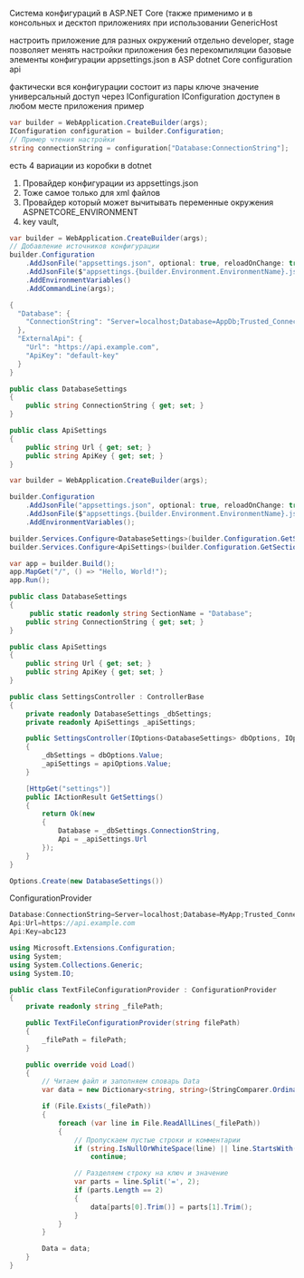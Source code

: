 Система конфигураций в ASP.NET Core (также применимо и в консольных и десктоп приложениях при использовании  GenericHost

настроить приложение для разных окружений
отдельно developer, stage
позволяет менять настройки приложения без перекомпиляции
базовые элементы конфигурации
appsettings.json
в ASP dotnet Core configuration api

фактически вся конфигурации состоит из пары ключе значение
универсальный доступ через IConfiguration
IConfiguration доступен в любом месте приложения
пример
```csharp
var builder = WebApplication.CreateBuilder(args);
IConfiguration configuration = builder.Configuration;
// Пример чтения настройки
string connectionString = configuration["Database:ConnectionString"];
```

есть 4 вариации из коробки в dotnet
1. Провайдер конфигурации из appsettings.json
2. Тоже самое только для xml файлов
3. Провайдер который может вычитывать переменные окружения ASPNETCORE_ENVIRONMENT
4. key vault, 

```csharp
var builder = WebApplication.CreateBuilder(args);
// Добавление источников конфигурации
builder.Configuration
    .AddJsonFile("appsettings.json", optional: true, reloadOnChange: true)
    .AddJsonFile($"appsettings.{builder.Environment.EnvironmentName}.json", optional: true)
    .AddEnvironmentVariables()
    .AddCommandLine(args);

```


```csharp
{
  "Database": {
    "ConnectionString": "Server=localhost;Database=AppDb;Trusted_Connection=True;"
  },
  "ExternalApi": {
    "Url": "https://api.example.com",
    "ApiKey": "default-key"
  }
}
```


```csharp
public class DatabaseSettings
{
    public string ConnectionString { get; set; }
}

public class ApiSettings
{
    public string Url { get; set; }
    public string ApiKey { get; set; }
}

```

```csharp
var builder = WebApplication.CreateBuilder(args);

builder.Configuration
    .AddJsonFile("appsettings.json", optional: true, reloadOnChange: true)
    .AddJsonFile($"appsettings.{builder.Environment.EnvironmentName}.json", optional: true)
    .AddEnvironmentVariables();

builder.Services.Configure<DatabaseSettings>(builder.Configuration.GetSection("Database"));
builder.Services.Configure<ApiSettings>(builder.Configuration.GetSection("ExternalApi"));

var app = builder.Build();
app.MapGet("/", () => "Hello, World!");
app.Run();

```


```csharp
public class DatabaseSettings
{
     public static readonly string SectionName = "Database";
    public string ConnectionString { get; set; }
}

public class ApiSettings
{
    public string Url { get; set; }
    public string ApiKey { get; set; }
}

```


```csharp
public class SettingsController : ControllerBase
{
    private readonly DatabaseSettings _dbSettings;
    private readonly ApiSettings _apiSettings;

    public SettingsController(IOptions<DatabaseSettings> dbOptions, IOptions<ApiSettings> apiOptions)
    {
        _dbSettings = dbOptions.Value;
        _apiSettings = apiOptions.Value;
    }

    [HttpGet("settings")]
    public IActionResult GetSettings()
    {
        return Ok(new
        {
            Database = _dbSettings.ConnectionString,
            Api = _apiSettings.Url
        });
    }
}

```

```csharp
Options.Create(new DatabaseSettings())
```

ConfigurationProvider

```csharp
Database:ConnectionString=Server=localhost;Database=MyApp;Trusted_Connection=True;
Api:Url=https://api.example.com
Api:Key=abc123
```


```csharp
using Microsoft.Extensions.Configuration;
using System;
using System.Collections.Generic;
using System.IO;

public class TextFileConfigurationProvider : ConfigurationProvider
{
    private readonly string _filePath;

    public TextFileConfigurationProvider(string filePath)
    {
        _filePath = filePath;
    }

    public override void Load()
    {
        // Читаем файл и заполняем словарь Data
        var data = new Dictionary<string, string>(StringComparer.OrdinalIgnoreCase);

        if (File.Exists(_filePath))
        {
            foreach (var line in File.ReadAllLines(_filePath))
            {
                // Пропускаем пустые строки и комментарии
                if (string.IsNullOrWhiteSpace(line) || line.StartsWith("#"))
                    continue;

                // Разделяем строку на ключ и значение
                var parts = line.Split('=', 2);
                if (parts.Length == 2)
                {
                    data[parts[0].Trim()] = parts[1].Trim();
                }
            }
        }

        Data = data;
    }
}
```